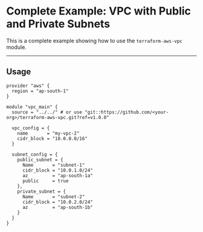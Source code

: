 # Complete Example: VPC with Public and Private Subnets

This is a complete example showing how to use the `terraform-aws-vpc` module.

---

## Usage

```hcl
provider "aws" {
  region = "ap-south-1"
}

module "vpc_main" {
  source = "../../" # or use "git::https://github.com/<your-org>/terraform-aws-vpc.git?ref=v1.0.0"

  vpc_config = {
    name       = "my-vpc-2"
    cidr_block = "10.0.0.0/16"
  }

  subnet_config = {
    public_subnet = {
      Name       = "subnet-1"
      cidr_block = "10.0.1.0/24"
      az         = "ap-south-1a"
      public     = true
    },
    private_subnet = {
      Name       = "subnet-2"
      cidr_block = "10.0.2.0/24"
      az         = "ap-south-1b"
    }
  }
}
```
